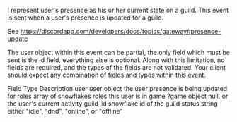 I represent user's presence as his or her current state on a guild.
This event is sent when a user's presence is updated for a guild.

See https://discordapp.com/developers/docs/topics/gateway#presence-update

The user object within this event can be partial, the only field which must be sent is the id field, everything else is optional. Along with this limitation, no fields are required, and the types of the fields are not validated. Your client should expect any combination of fields and types within this event.

Field	Type	Description
user	user object	the user presence is being updated for
roles	array of snowflakes	roles this user is in
game	?game object	null, or the user's current activity
guild_id	snowflake	id of the guild
status	string	either "idle", "dnd", "online", or "offline"